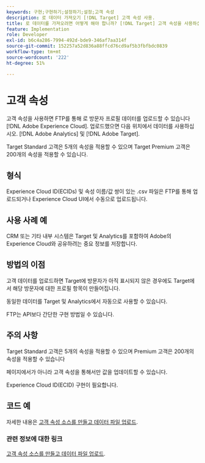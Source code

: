 ```yaml
---
keywords: 구현;구현하기;설정하기;설정;고객 속성
description: 로 데이터 가져오기 [!DNL Target] 고객 속성 사용.
title: 로 데이터를 가져오려면 어떻게 해야 합니까? [!DNL Target] 고객 속성을 사용하십니까?
feature: Implementation
role: Developer
exl-id: b6c4a286-7994-492d-bde9-346af7aa314f
source-git-commit: 152257a52d836a88ffcd76cd9af5b3fbfbdc0839
workflow-type: tm+mt
source-wordcount: '222'
ht-degree: 51%

---
```


# 고객 속성

고객 속성을 사용하면 FTP를 통해 로 방문자 프로필 데이터를 업로드할 수 있습니다 [!DNL Adobe Experience Cloud]. 업로드했으면 다음 위치에서 데이터를 사용하십시오. [!DNL Adobe Analytics] 및 [!DNL Adobe Target].

Target Standard 고객은 5개의 속성을 적용할 수 있으며 Target Premium 고객은 200개의 속성을 적용할 수 있습니다.

## 형식

Experience Cloud ID(ECIDs) 및 속성 이름/값 쌍이 있는 .csv 파일은 FTP를 통해 업로드되거나 Experience Cloud UI에서 수동으로 업로드됩니다.

## 사용 사례 예

CRM 또는 기타 내부 시스템은 Target 및 Analytics를 포함하여 Adobe의 Experience Cloud와 공유하려는 중요 정보를 저장합니다.

## 방법의 이점

고객 데이터를 업로드하면 Target에 방문자가 아직 표시되지 않은 경우에도 Target에서 해당 방문자에 대한 프로필 항목이 만들어집니다.

동일한 데이터를 Target 및 Analytics에서 자동으로 사용할 수 있습니다.

FTP는 API보다 간단한 구현 방법일 수 있습니다.

## 주의 사항

Target Standard 고객은 5개의 속성을 적용할 수 있으며 Premium 고객은 200개의 속성을 적용할 수 있습니다

페이지에서가 아니라 고객 속성을 통해서만 값을 업데이트할 수 있습니다.

Experience Cloud ID(ECID) 구현이 필요합니다.

## 코드 예

자세한 내용은 [고객 속성 소스를 만들고 데이터 파일 업로드](https://experienceleague.adobe.com/docs/core-services/interface/customer-attributes/t-crs-usecase.html).

### 관련 정보에 대한 링크

[고객 속성 소스를 만들고 데이터 파일 업로드](https://experienceleague.adobe.com/docs/core-services/interface/customer-attributes/t-crs-usecase.html).
